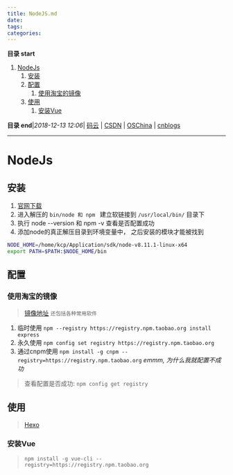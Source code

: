 ```yaml
---
title: NodeJS.md
date: 
tags: 
categories: 
---
```


**目录 start**
 
1. [NodeJs](#nodejs)
    1. [安装](#安装)
    1. [配置](#配置)
        1. [使用淘宝的镜像](#使用淘宝的镜像)
    1. [使用](#使用)
        1. [安装Vue](#安装vue)

**目录 end**|_2018-12-13 12:06_| [码云](https://gitee.com/gin9) | [CSDN](http://blog.csdn.net/kcp606) | [OSChina](https://my.oschina.net/kcp1104) | [cnblogs](http://www.cnblogs.com/kuangcp)
****************************************
# NodeJs

## 安装
1. [官网下载](https://nodejs.org/en/)
2. 进入解压的 `bin/node 和 npm ` 建立软链接到 `/usr/local/bin/` 目录下
3. 执行 node --version 和 npm -v 查看是否配置成功
4. 添加node的真正解压目录到环境变量中， 之后安装的模块才能被找到
```sh
NODE_HOME=/home/kcp/Application/sdk/node-v8.11.1-linux-x64
export PATH=$PATH:$NODE_HOME/bin
```

## 配置
### 使用淘宝的镜像
> [镜像地址](http://npm.taobao.org/) `还包括各种常用软件`

1. 临时使用 `npm --registry https://registry.npm.taobao.org install express`
2. 永久使用 `npm config set registry https://registry.npm.taobao.org`
3. 通过cnpm使用 `npm install -g cnpm --registry=https://registry.npm.taobao.org` _emmm, 为什么我就配置不成功_

> 查看配置是否成功: `npm config get registry`

## 使用

> [Hexo](/Skills/View/Hexo.md)


### 安装Vue
> `npm install -g vue-cli --registry=https://registry.npm.taobao.org`


